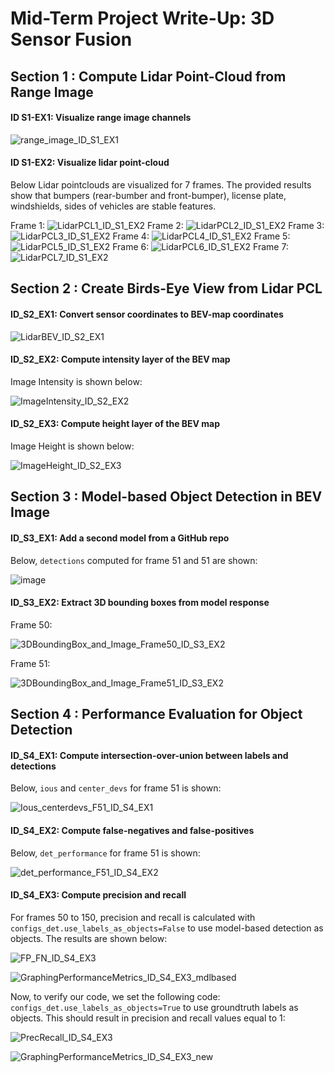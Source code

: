 # Mid-Term Project Write-Up: 3D Sensor Fusion
## Section 1 : Compute Lidar Point-Cloud from Range Image
#### ID S1-EX1: Visualize range image channels
![range_image_ID_S1_EX1](https://user-images.githubusercontent.com/109758200/184568640-d51d913c-7792-410a-b36c-0c66a1c6165c.png)

#### ID S1-EX2: Visualize lidar point-cloud 

Below Lidar pointclouds are visualized for 7 frames. The provided results show that bumpers (rear-bumber and front-bumper), license plate, windshields, sides of vehicles are stable features.

Frame 1:
![LidarPCL1_ID_S1_EX2](https://user-images.githubusercontent.com/109758200/184567799-ee3fd397-bb65-410c-809a-953ee5dcad7a.JPG)
Frame 2:
![LidarPCL2_ID_S1_EX2](https://user-images.githubusercontent.com/109758200/184567840-162e5acb-7976-4b93-97b1-cd88a3866d25.JPG)
Frame 3:
![LidarPCL3_ID_S1_EX2](https://user-images.githubusercontent.com/109758200/184567872-2a76d321-1409-4334-8979-b1264980a5de.JPG)
Frame 4:
![LidarPCL4_ID_S1_EX2](https://user-images.githubusercontent.com/109758200/184567874-09d5761f-f49b-4c98-b048-0d6934119ea9.JPG)
Frame 5:
![LidarPCL5_ID_S1_EX2](https://user-images.githubusercontent.com/109758200/184567883-4bb80dc5-1b46-41c6-aa29-6fee872c4236.JPG)
Frame 6:
![LidarPCL6_ID_S1_EX2](https://user-images.githubusercontent.com/109758200/184567889-b581be47-cc8c-4f6d-a1b6-db62722e5e88.JPG)
Frame 7:
![LidarPCL7_ID_S1_EX2](https://user-images.githubusercontent.com/109758200/184567577-812af084-793e-433d-83b4-577b1e96d385.JPG)



## Section 2 : Create Birds-Eye View from Lidar PCL
#### ID_S2_EX1: Convert sensor coordinates to BEV-map coordinates
![LidarBEV_ID_S2_EX1](https://user-images.githubusercontent.com/109758200/184567784-5158f535-a20d-4f64-8bb9-a12cd265134f.JPG)

#### ID_S2_EX2: Compute intensity layer of the BEV map

Image Intensity is shown below:

![ImageIntensity_ID_S2_EX2](https://user-images.githubusercontent.com/109758200/184570237-6f569cd1-d289-44ba-b6fd-b40e5112e3ef.JPG)


#### ID_S2_EX3: Compute height layer of the BEV map

Image Height is shown below:

![ImageHeight_ID_S2_EX3](https://user-images.githubusercontent.com/109758200/184570258-094966de-b6eb-40b1-ad94-00557650a6e1.JPG)


## Section 3 : Model-based Object Detection in BEV Image
#### ID_S3_EX1: Add a second model from a GitHub repo
Below, `detections` computed for frame 51 and 51 are shown:

![image](https://user-images.githubusercontent.com/109758200/184576097-42db58e0-eb78-49b7-9a25-a0be272ba0ce.png)

#### ID_S3_EX2: Extract 3D bounding boxes from model response

Frame 50:

![3DBoundingBox_and_Image_Frame50_ID_S3_EX2](https://user-images.githubusercontent.com/109758200/184568198-94b949b3-8056-4045-a635-636510ee6b2c.JPG)

Frame 51:

![3DBoundingBox_and_Image_Frame51_ID_S3_EX2](https://user-images.githubusercontent.com/109758200/184568222-afd76a12-41f6-4b4b-bb02-7f19a5d63eaf.JPG)

## Section 4 : Performance Evaluation for Object Detection
#### ID_S4_EX1: Compute intersection-over-union between labels and detections

Below, `ious` and `center_devs` for frame 51 is shown:

![Ious_centerdevs_F51_ID_S4_EX1](https://user-images.githubusercontent.com/109758200/184574121-1acf2ec0-e540-4ee9-818c-17cfc00d4e97.png)

#### ID_S4_EX2: Compute false-negatives and false-positives

Below, `det_performance` for frame 51 is shown:

![det_performance_F51_ID_S4_EX2](https://user-images.githubusercontent.com/109758200/184574512-f5492677-345e-4815-8536-ffd5cc7a1a69.png)

#### ID_S4_EX3: Compute precision and recall
For frames 50 to 150, precision and recall is calculated with ```configs_det.use_labels_as_objects=False``` to use model-based detection as objects. The results are shown below:

![FP_FN_ID_S4_EX3](https://user-images.githubusercontent.com/109758200/184576286-70e9ec10-4021-4396-8b1e-59205e67f9e9.png)


![GraphingPerformanceMetrics_ID_S4_EX3_mdlbased](https://user-images.githubusercontent.com/109758200/184575635-27fbd8dc-d3d0-4ab3-81f7-308c594fbfea.png)

Now, to verify our code, we set the following code: ```configs_det.use_labels_as_objects=True``` to use groundtruth labels as objects. This should result in precision and recall values equal to 1: 

![PrecRecall_ID_S4_EX3](https://user-images.githubusercontent.com/109758200/184572909-f361a006-9ec7-41d1-9845-62e8451339ec.png)

![GraphingPerformanceMetrics_ID_S4_EX3_new](https://user-images.githubusercontent.com/109758200/184572917-e434e1dc-cd94-4b2a-8c81-e53c0148a7a3.png)

